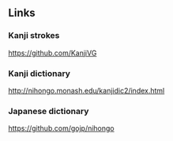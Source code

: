 ## Links

### Kanji strokes
https://github.com/KanjiVG

### Kanji dictionary
http://nihongo.monash.edu/kanjidic2/index.html

### Japanese dictionary
https://github.com/gojp/nihongo
